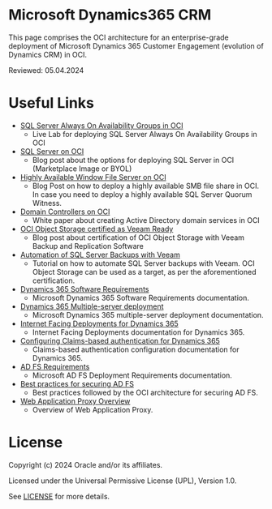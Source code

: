# Microsoft Dynamics365 CRM
 
This page comprises the OCI architecture for an enterprise-grade deployment of Microsoft Dynamics 365 Customer Engagement (evolution of Dynamics CRM) in OCI. 
 
Reviewed: 05.04.2024

# Useful Links
 
- [SQL Server Always On Availability Groups in OCI](https://docs.oracle.com/en/solutions/deploy-microsoft-sql-on-oci/index.html#GUID-4CF77046-5045-492A-9229-FB8A7A7EF4C3)
    - Live Lab for deploying SQL Server Always On Availability Groups in OCI
- [SQL Server on OCI](https://blogs.oracle.com/cloud-infrastructure/post/microsoft-sql-server-on-oci)
    - Blog post about the options for deploying SQL Server in OCI (Marketplace Image or BYOL)
- [Highly Available Window File Server on OCI](https://www.ateam-oracle.com/post/deploying-a-highly-available-windows-file-server-on-oci)
    - Blog Post on how to deploy a highly available SMB file share in OCI. In case you need to deploy a highly available SQL Server Quorum Witness.
- [Domain Controllers on OCI](https://docs.oracle.com/en-us/iaas/Content/Resources/Assets/whitepapers/creating-active-directory-domain-services-in-oci.pdf)
    - White paper about creating Active Directory domain services in OCI
- [OCI Object Storage certified as Veeam Ready](https://blogs.oracle.com/cloud-infrastructure/post/veeam-ready-qualification-oci-object-storage)
    - Blog post about certification of OCI Object Storage with Veeam Backup and Replication Software
- [Automation of SQL Server Backups with Veeam](https://helpcenter.veeam.com/docs/agentforwindows/userguide/howto_sql_backup.html?ver=60)
    - Tutorial on how to automate SQL Server backups with Veeam. OCI Object Storage can be used as a target, as per the aforementioned certification.
- [Dynamics 365 Software Requirements](https://learn.microsoft.com/en-us/dynamics365/customerengagement/on-premises/deploy/software-requirements-for-microsoft-dynamics-365-server?view=op-9-1)
    - Microsoft Dynamics 365 Software Requirements documentation.
- [Dynamics 365 Multiple-server deployment](https://learn.microsoft.com/en-us/dynamics365/customerengagement/on-premises/deploy/microsoft-dynamics-365-multiple-server-deployment?view=op-9-1)
    - Microsoft Dynamics 365 multiple-server deployment documentation.
- [Internet Facing Deployments for Dynamics 365](https://learn.microsoft.com/en-us/dynamics365/customerengagement/on-premises/deploy/configure-ifd-for-dynamics-365?view=op-9-1)
    - Internet Facing Deployments documentation for Dynamics 365.
- [Configuring Claims-based authentication for Dynamics 365](https://www.microsoft.com/en-us/download/details.aspx?id=41701)
    - Claims-based authentication configuration documentation for Dynamics 365.
- [AD FS Requirements](https://learn.microsoft.com/en-us/windows-server/identity/ad-fs/overview/ad-fs-requirements#BKMK_7)
    - Microsoft AD FS Deployment Requirements documentation.
- [Best practices for securing AD FS](https://learn.microsoft.com/en-us/windows-server/identity/ad-fs/deployment/best-practices-securing-ad-fs)
    - Best practices followed by the OCI architecture for securing AD FS.
- [Web Application Proxy Overview](https://learn.microsoft.com/en-us/previous-versions/windows/it-pro/windows-server-2012-R2-and-2012/dn584113(v=ws.11)?redirectedfrom=MSDN)
    - Overview of Web Application Proxy.


# License
 
Copyright (c) 2024 Oracle and/or its affiliates.
 
Licensed under the Universal Permissive License (UPL), Version 1.0.
 
See [LICENSE](https://github.com/oracle-devrel/technology-engineering/blob/main/LICENSE) for more details.
